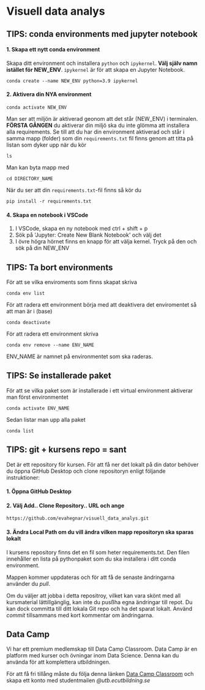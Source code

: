 # Visuell data analys

## TIPS: conda environments med jupyter notebook

#### 1. Skapa ett nytt conda environment

Skapa ditt environment och installera `python` och `ipykernel`. __Välj själv namn istället för NEW_ENV__. `ipykernel` är för att skapa en Jupyter Notebook.

    conda create --name NEW_ENV python=3.9 ipykernel

#### 2. Aktivera din NYA environment

    conda activate NEW_ENV

Man ser att miljön är aktiverad geonom att det står (NEW_ENV) i terminalen. __FÖRSTA GÅNGEN__ du aktiverar din miljö ska du inte glömma att installera alla requirements. Se till att du har din environment aktiverad och står i samma mapp (folder) som din `requirements.txt` fil finns genom att titta på listan som dyker upp när du kör

    ls
Man kan byta mapp med

    cd DIRECTORY_NAME

När du ser att din `requirements.txt`-fil finns så kör du

    pip install -r requirements.txt

#### 4. Skapa en notebook i VSCode

1. I VSCode, skapa en ny notebook med ctrl + shift + p
2. Sök på 'Jupyter: Create New Blank Notebook' och välj det
3. I övre högra hörnet finns en knapp för att välja kernel. Tryck på den och sök på din NEW_ENV

## TIPS: Ta bort environments

För att se vilka enviroments som finns skapat skriva

    conda env list

För att radera ett environment börja med att deaktivera det enviromentet så att man är i (base)

    conda deactivate

För att radera ett environment skriva

    conda env remove --name ENV_NAME

ENV_NAME är namnet på environmentet som ska raderas.

## TIPS: Se installerade paket

För att se vilka paket som är installerade i ett virtual environment aktiverar man först environmentet

    conda activate ENV_NAME

Sedan listar man upp alla paket

    conda list

## TIPS: git + kursens repo = sant

Det är ett repository för kursen. För att få ner det lokalt på din dator behöver du öppna GitHub Desktop och clone repositoryn enligt följande instruktioner:

#### 1. Öppna GitHub Desktop

#### 2. Välj Add.. Clone Repository.. URL och ange

    https://github.com/evahegnar/visuell_data_analys.git

#### 3. Ändra Local Path om du vill ändra vilken mapp repositoryn ska sparas lokalt

I kursens repository finns det en fil som heter requirements.txt. Den filen innehåller en lista på pythonpaket som du ska installera i ditt conda environment.

Mappen kommer uppdateras och för att få de senaste ändringarna använder du *pull*.

Om du väljer att jobba i detta repositroy, vilket kan vara skönt med all kursmaterial lättillgänglig, kan inte du pusßha egna ändringar till repot. Du kan dock committa till ditt lokala Git repo och ha det sparat lokalt. Använd *commit* tillsammans med kort kommentar om ändringarna.

## Data Camp

Vi har ett premium medlemskap till Data Camp Classroom. Data Camp är en platform med kurser och övningar inom Data Science. Denna kan du använda för att komplettera utbildningen.

För att få fri tillång måste du följa denna länken [Data Camp Classroom](https://www.datacamp.com/groups/shared_links/1e9ec73fbf3dd46f0a0a9c8a9e773774c7ad2add6677109d698782ea059a2ae3) och skapa ett konto med studentmailen *@utb.ecutbildning.se*
